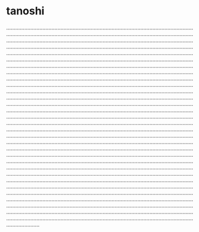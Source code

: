 # tanoshi
..........................................................................................................................................................................................................................................................................................................................................................................................................................................................................................................................................................................................................................................................................................................................................................................................................................................................................................................................................................................................................................................................................................................................................................................................................................................................................................................................................................................................................................................................................................................................................................................................................................................................................................................................................................................................................................................................................................................................................................................................................................................................................................................................................................................................................................................................................................................................................................................................................................................................................................................................................................................................................................................................................................................................................................................................................................................................................................................................................................................................................................................................................................................................................................................................................................................................................................................................................................................................................................................................................................................................................................................................................................................................................................................................................................................................................................................................................................................................................................................................................................